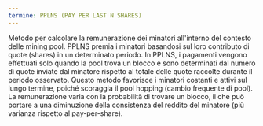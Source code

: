 ```yaml
---
termine: PPLNS (PAY PER LAST N SHARES)
---
```


Metodo per calcolare la remunerazione dei minatori all'interno del contesto delle mining pool. PPLNS premia i minatori basandosi sul loro contributo di quote (shares) in un determinato periodo. In PPLNS, i pagamenti vengono effettuati solo quando la pool trova un blocco e sono determinati dal numero di quote inviate dal minatore rispetto al totale delle quote raccolte durante il periodo osservato. Questo metodo favorisce i minatori costanti e attivi sul lungo termine, poiché scoraggia il pool hopping (cambio frequente di pool). La remunerazione varia con la probabilità di trovare un blocco, il che può portare a una diminuzione della consistenza del reddito del minatore (più varianza rispetto al pay-per-share).
